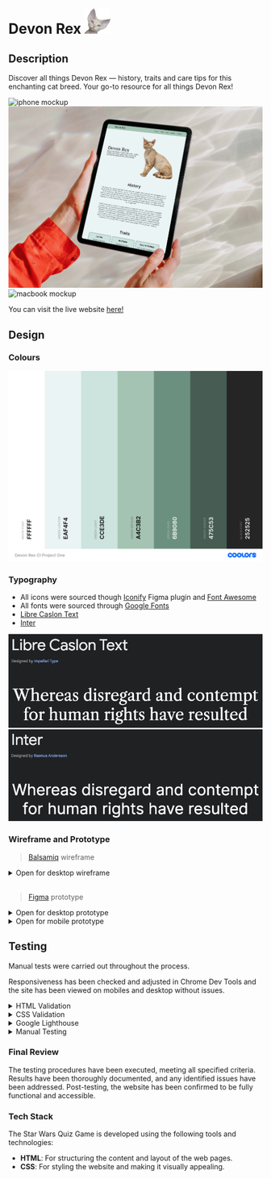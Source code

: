# Devon Rex <img src="./assets/favicon/favicon.png" alt="devon rex face" height="50">

## Description

Discover all things Devon Rex — history, traits and care tips for this enchanting cat breed. Your go-to resource for all things Devon Rex!

![iphone mockup](/assets/images/mockuuups-iphone-mockup.webp)
![ipad mockup](/assets/images/mockuuups-ipad-air-mockup.webp)
![macbook mockup](/assets/images/mockuuups-macbook-pro-mockup.webp)

You can visit the live website [here!](https://t-minini.github.io/devon-rex-p1-ci/)

## **Design**

### **Colours**

![Coolors Palette](/assets/images/colour-palette.webp)

### **Typography**

- All icons were sourced though [Iconify](https://www.figma.com/community/plugin/735098390272716381/iconify) Figma plugin and [Font Awesome](https://fontawesome.com/)
- All fonts were sourced through [Google Fonts](https://fonts.google.com/)
- [Libre Caslon Text](https://fonts.google.com/specimen/Libre+Caslon+Text)
- [Inter](https://fonts.google.com/specimen/Inter)

![libre google fonts](/assets/images/libre-google-fonts.webp)
![inter google fonts](/assets/images/inter-google-fonts.webp)

### **Wireframe and Prototype**

> [Balsamiq](https://balsamiq.com/) wireframe

<details>
<summary> Open for desktop wireframe </summary>

![balsamiq wireframe](/assets/images/balsamiq-wireframe.webp)

</details>

<br>

> [Figma](https://www.figma.com/) prototype

<details>
<summary> Open for desktop prototype </summary>

![figma prototype](./assets/images/figma-desktop-prototype.webp)

</details>

<details>
<summary> Open for mobile prototype </summary>

![figma prototype](./assets/images/figma-mobile-prototype.webp)

</details>

## Testing

Manual tests were carried out throughout the process.

Responsiveness has been checked and adjusted in Chrome Dev Tools and the site has been viewed on mobiles and desktop without issues.

<details>
<summary> HTML Validation </summary>

<br>

All HTML code has been run through the [W3C - HTML](https://validator.w3.org/) validator.

</details>

<details>
<summary> CSS Validation </summary>

<br>

All CSS code has been run through the [W3C - CSS](https://jigsaw.w3.org/css-validator/) validator.

</details>

<details>
<summary> Google Lighthouse</summary>

<br>

The lighthouse score results can be found below.

<!-- <img src="assets/images/lighthouse.png" alt="Lighthouse" width="300"/> -->

</details>

<details>
<summary> Manual Testing</summary>

<br>

<table>
  <tr>
    <th>Features</th>
    <th>Bugs/Issues</th>
  </tr>
   <tr>
    <td>LINK NAVBAR: Devon Rex</td>
    <td>Not Detected</td>
  </tr>
  <tr>
    <td>LINK NAVBAR: History</td>
    <td>Not Detected</td>
  </tr>
   <tr>
    <td>LINKS NAVBAR: Traits </td>
    <td>Not Detected</td>
  </tr>
   <tr>
    <td>LINK NAVBAR: Care</td>
    <td>Not Detected</td>
  </tr>
   <tr>
    <td>LINK NAVBAR: Gallery</td>
    <td>Not Detected</td>
  </tr>
 <tr>
    <td>LINK NAVBAR: Contact</td>
    <td>Not Detected</td>
  </tr>
   <tr>
    <td>LINK FOOTER: Instagram</td>
    <td>Not Detected</td>
  </tr>
   <tr>
    <td>LINK FOOTER: X</td>
    <td>Not Detected</td>
  </tr>
  </tr>
   <tr>
    <td>LINK FOOTER: Facebook</td>
    <td>Not Detected</td>
  </tr>
   <tr>
    <td>LINK FOOTER: Email</td>
    <td>Not Detected</td>
  </tr>
   <tr>
    <td>LINK FOOTER: Devon Rex</td>
    <td>Not Detected</td>
  </tr>
   <tr>
    <td>LINK FOOTER: Tulio Minini</td>
    <td>Not Detected</td>
  </tr>
  </table>
</details>

### **Final Review**

The testing procedures have been executed, meeting all specified criteria. Results have been thoroughly documented, and any identified issues have been addressed. Post-testing, the website has been confirmed to be fully functional and accessible.

### Tech Stack

The Star Wars Quiz Game is developed using the following tools and technologies:

- **HTML**: For structuring the content and layout of the web pages.
- **CSS**: For styling the website and making it visually appealing.
